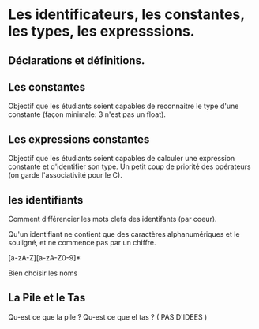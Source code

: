 
# Les identificateurs, les constantes, les types, les expresssions.

## Déclarations et définitions. 


## Les constantes 

Objectif que les étudiants soient capables de reconnaitre le type d'une constante (façon minimale: 3 n'est pas un float).

## Les expressions constantes 

Objectif que les étudiants soient capables de calculer une expression constante et d'identifier son type. Un petit coup de priorité des opérateurs (on garde l'associativité pour le C).

## les identifiants 

Comment différencier les mots clefs des identifants (par coeur).

Qu'un identifiant ne contient que des caractères alphanumériques et le souligné, et ne commence pas par un chiffre.

[a-zA-Z][a-zA-Z0-9]*

Bien choisir les noms 


## La Pile et le Tas

Qu-est ce que la pile ? Qu-est ce que el tas ?           ( PAS D'IDEES )

